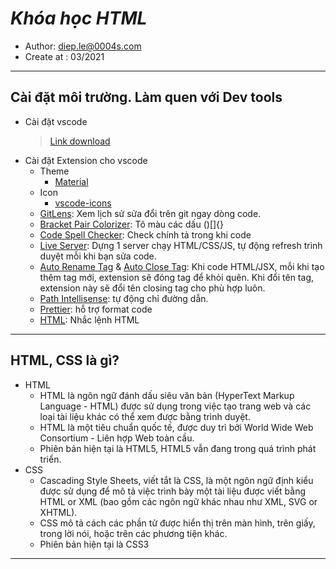 
# ***Khóa học HTML***
- Author: <diep.le@0004s.com>
- Create at : 03/2021
---
## Cài đặt môi trường. Làm quen với Dev tools
- Cài đặt vscode
  >[Link download](https://code.visualstudio.com/Download)
- Cài đặt Extension cho vscode
  - Theme
    - [Material](https://marketplace.visualstudio.com/items?itemName=PKief.material-icon-theme)
  - Icon
    - [vscode-icons](https://marketplace.visualstudio.com/items?itemName=vscode-icons-team.vscode-icons)
  - [GitLens](https://marketplace.visualstudio.com/items?itemName=eamodio.gitlens): Xem lịch sử sửa đổi trên git ngay dòng code.
  - [Bracket Pair Colorizer](https://marketplace.visualstudio.com/items?itemName=CoenraadS.bracket-pair-colorizer): Tô màu các dấu ()[]{}
  - [Code Spell Checker](https://marketplace.visualstudio.com/items?itemName=streetsidesoftware.code-spell-checker): Check chính tả trong khi code
  - [Live Server](https://marketplace.visualstudio.com/items?itemName=ritwickdey.LiveServer): Dựng 1 server chạy HTML/CSS/JS, tự động refresh trình duyệt mỗi khi bạn sửa code. 
  - [Auto Rename Tag](https://marketplace.visualstudio.com/items?itemName=formulahendry.auto-rename-tag) & [Auto Close Tag](https://marketplace.visualstudio.com/items?itemName=formulahendry.auto-close-tag): Khi code HTML/JSX, mỗi khi tạo thêm tag mới, extension sẽ đóng tag để khỏi quên. Khi đổi tên tag, extension này sẽ đổi tên closing tag cho phù hợp luôn.
  - [Path Intellisense](https://marketplace.visualstudio.com/items?itemName=christian-kohler.path-intellisense): tự động chỉ đường dẫn.
  -  [Prettier](https://marketplace.visualstudio.com/items?itemName=esbenp.prettier-vscode): hỗ trợ format code
  - [HTML](https://marketplace.visualstudio.com/items?itemName=abusaidm.html-snippets): Nhắc lệnh HTML

---
## **HTML, CSS** là gì?
- HTML
  - HTML là ngôn ngữ đánh dấu siêu văn bản (HyperText Markup Language - HTML) được sử dụng trong việc tạo trang web và các loại tài liệu khác có thể xem được bằng trình duyệt. 
  - HTML là một tiêu chuẩn quốc tế, được duy trì bởi  World Wide Web Consortium - Liên hợp Web toàn cầu.
  - Phiên bản hiện tại là HTML5, HTML5 vẫn đang trong quá trình phát triển.
- CSS
  - Cascading Style Sheets, viết tắt là CSS, là một ngôn ngữ định kiểu được sử dụng để mô tả việc trình bày một tài liệu được viết bằng HTML or XML (bao gồm các ngôn ngữ khác nhau như XML, SVG or XHTML). 
  - CSS mô tả cách các phần tử được hiển thị trên màn hình, trên giấy, trong lời nói, hoặc trên các phương tiện khác.
  - Phiên bản hiện tại là CSS3
---
<!-- ## Cấu trúc file HTML

## Comments trong HTML

## Test tính cẩn thận và chỉn chu của bạn

## Thẻ HTML thông dụng

## Attribute trong HTML

## Sử dụng CSS trong HTML

## ID và Class

## CSS selector

## Độ ưu tiên trong CSS

## Đặt biến trong CSS

## Đơn vị trong CSS

## CSS Functions

## Pseudo classes

## Pseudo elements

## CSS Padding

## CSS Border

## CSS Margin

## CSS Box-sizing

## CSS Background-clip

## CSS Background-image

## CSS Background-size keywords

## CSS Background-origin

## CSS Background-position

## CSS Background shorthand

## CSS Position: Relative

## CSS Position: Absolute

## CSS Position: Fixed

## CSS Position: Sticky

## Giới thiệu dự án

## Phân biệt & gọi tên các thành phần

## Phân tích dự án

## Tạo project base

## Header CSS

## Navigation CSS

## Header search CSS

## Header fixed CSS

## Slider CSS

## About section CSS

## Team section CSS

## Tour tickets CSS

## Tour places CSS

## Row - columns layout

## Contact form CSS

## Map, footer CSS

## Review

## Responsive là gì?

## Media queries?

## Tablet responsive

## Mobile menu responsive

## Mobile menu fix bug

## Mobile submenu fix bug

## Content responsive

## Contact form responsive

## Review

## Run and fix bug on mobile

## Fix bugs

## Giới thiệu Flexbox

## Thuộc tính CSS trong Flexbox

## Học Flexbox qua ví dụ

## Để học Flexbox tốt hơn bạn nên xem video này

## BEM là gì?

## Thực hành BEM - Level 1

## Bài thực hành Level 2

## Đặt tên class khi Block lồng nhau

## Dựng base source

## Reset CSS

## Dựng base CSS

## Dựng khung web

## Navbar CSS

## Nhúng Font-Icons

## Icons CSS

## Header QR code CSS

## Header notification CSS - Phần 1

## Header notification CSS - Phần 2

## Header notification CSS - Phần 3

## Header notification CSS - Phần 4

## Base modal

## Dựng khung form đăng ký

## CSS form đăng ký

## CSS form đăng ký - Phần 2

## CSS form đăng nhập

## Modal animation

## Dựng khung phần tìm kiếm

## Header tìm kiếm CSS

## Lịch sử tìm kiếm CSS

## Header giỏ hàng trống CSS

## Header cart badge

## Header cart - List products

## Header user info

## Header fix UI bugs

## Danh mục: Dựng khung

## Danh mục: Base responsive

## Danh mục CSS

## Dựng khung: Sắp xếp sản phẩm

## CSS: Sắp xếp sản phẩm

## Dựng khung sản phẩm

## Sản phẩm CSS

## Sản phẩm CSS - Phần 2

## Sản phẩm CSS - Phần 3

## Sản phẩm: CSS nhãn yêu thích

## Sản phẩm: CSS nhãn giảm giá

## Hoàn thiện phần sản phẩm

## Fix UI bugs - Phần 2

## Pagination UI

## Dựng khung Footer

## Footer CSS
 --> 
